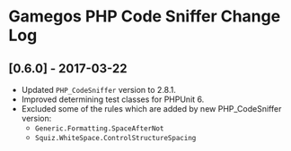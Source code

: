 # Gamegos PHP Code Sniffer Change Log

## [0.6.0] - 2017-03-22
* Updated `PHP_CodeSniffer` version to 2.8.1.
* Improved determining test classes for PHPUnit 6.
* Excluded some of the rules which are added by new PHP_CodeSniffer version:
  * `Generic.Formatting.SpaceAfterNot`
  * `Squiz.WhiteSpace.ControlStructureSpacing`
